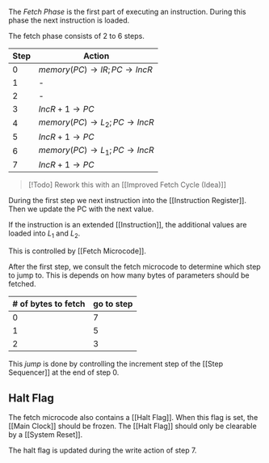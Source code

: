 The _Fetch Phase_ is the first part of executing an instruction. During this phase the next instruction is loaded.

The fetch phase consists of 2 to 6 steps.

| Step | Action                                            |
| ---- | ------------------------------------------------- |
| 0    | $memory(PC) \rightarrow IR; PC \rightarrow IncR$  |
| 1    | -                                                 |
| 2    | -                                                 |
| 3    | $IncR + 1 \rightarrow PC$                         |
| 4    | $memory(PC) \rightarrow L_2; PC \rightarrow IncR$ |
| 5    | $IncR + 1 \rightarrow PC$                         |
| 6    | $memory(PC) \rightarrow L_1; PC \rightarrow IncR$ |
| 7    | $IncR + 1 \rightarrow PC$                         |

>[!Todo]
>Rework this with an [[Improved Fetch Cycle (Idea)]]

During the first step we next instruction into the [[Instruction Register]]. Then we update the PC with the next value.

If the instruction is an extended [[Instruction]], the additional values are loaded into $L_1$ and $L_2$.

This is controlled by [[Fetch Microcode]].

After the first step, we consult the fetch microcode to determine which step to jump to. This is depends on how many bytes of parameters should be fetched.

| # of bytes to fetch | go to step |
| ------------------- | ---------- |
| 0                   | 7          |
| 1                   | 5          |
| 2                   | 3          |
This _jump_ is done by controlling the increment step of the [[Step Sequencer]] at the end of step 0.
## Halt Flag

The fetch microcode also contains a [[Halt Flag]]. When this flag is set, the [[Main Clock]] should be frozen. The [[Halt Flag]] should only be clearable by a [[System Reset]].

The halt flag is updated during the write action of step 7.
